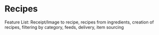 # Recipes

Feature List: Receipt/Image to recipe, recipes from ingredients, creation of recipes, filtering by category,
feeds, delivery, item sourcing
